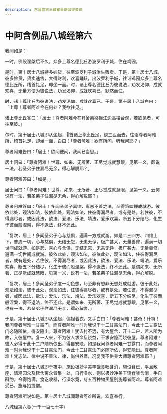 ```yaml
---
description: 东晋罽宾三藏瞿昙僧伽提婆译
---
```


# 中阿含例品八城经第六

我闻如是：

一时，佛般涅槃后不久，众多上尊名德比丘游波罗利子城，住在鸡园。

是时，第十居士八城持多妙货，往至波罗利子城治生贩卖。于是，第十居士八城，彼多妙货，货卖速售，大得财利，欢喜踊跃，出波罗利子城，往诣鸡园众多上尊名德比丘所，稽首礼足，却坐一面。时，诸上尊名德比丘为彼说法，劝发渴仰，成就欢喜，无量方便为彼说法，劝发渴仰，成就欢喜已，默然而住。

时，诸上尊比丘为彼说法，劝发渴仰，成就欢喜已。于是，第十居士八城白曰：「上尊！尊者阿难今在何处？我欲往见。」

诸上尊比丘答曰：「居士！尊者阿难今在鞞舍离猕猴江边高楼台观，若欲见者，可往至彼。」

尔时，第十居士八城即从坐起，𥡳首诸上尊比丘足，绕三匝而去，往诣尊者阿难所，稽首礼足，却坐一面，白曰：「尊者阿难！欲有所问，听我问耶？」

尊者阿难告曰：「居士！欲问便问，我闻已当思。」

居士问曰：「尊者阿难！世尊、如来、无所著、正尽觉成就慧眼，见第一义，颇说一法，若圣弟子住漏尽无余，得心解脱耶？」

尊者阿难答曰：「如是。」

居士问曰：「尊者阿难！世尊、如来、无所著、正尽觉成就慧眼，见第一义。云何说有一法，若圣弟子住漏尽无余，得心解脱耶？」

尊者阿难答曰：「居士！多闻圣弟子离欲、离恶不善之法，至得第四禅成就游。彼依此处，观法如法，彼依此处，观法如法，住彼得漏尽者，或有是处。若住彼，不得漏尽者，或因此法，欲法、爱法、乐法、靖法，爱乐欢喜，断五下分结尽，化生于彼而般涅槃，得不退法，终不还此。

「复次，居士！多闻圣弟子心与慈俱，遍满一方成就游。如是二三四方、四维上下，普周一切，心与慈俱，无结无怨，无恚无诤，极广甚大，无量善修，遍满一切世间成就游。如是悲、喜心与舍俱，无结无怨，无恚无诤，极广甚大，无量善修，遍满一切世间成就游。彼依此处，观法如法，彼依此处，观法如法，住彼得漏尽者，或有是处，若住彼，不得漏尽者，或因此法，欲法、爱法、乐法、靖法，爱乐欢喜，断五下分结尽，化生于彼而般涅槃，得不退法，终不还此。是谓如来、无所著、正尽觉成就慧眼，见第一义，说有一法，若圣弟子住漏尽无余，得心解脱。

「复次，居士！多闻圣弟子度一切色想，乃至非有想非无想处成就游。彼于此处，观法如法，彼于此处，观法如法，住彼得漏尽者，或有是处。若住彼，不得漏尽者，或因此法，欲法、爱法、乐法、靖法，爱乐欢喜，断五下分结尽，化生于彼而般涅槃，得不退法，终不还此。是谓如来、无所著、正尽觉成就慧眼，见第一义，说有一法，若圣弟子住漏尽无余，得心解脱。」

于是，第十居士八城即从坐起，偏袒着衣，叉手白曰：「尊者阿难！甚奇！什特！我问尊者阿难一甘露门，而尊者阿难一时为我说于十二甘露法门，今此十二甘露法门必随所依，得安隐出。尊者阿难！犹去村不远，有大屋舍，开十二户，若人所为故，入彼屋中。复一人来，不为彼人求义及饶益，不求安隐而烧彼屋。尊者阿难！彼人必得于此十二户随所依出，得自安隐。如是我问尊者阿难一甘露门，而尊者阿难一时为我说于十二甘露法门，今此十二甘露法门必随所依，得安隐出。尊者阿难！梵志法、律中说不善法、律，尚供养师，况复我不供养大师尊者阿难耶？」

于是，第十居士八城即于夜中，施设极妙净美丰饶食啖含消，施设食已，平旦敷座，请鸡园众及鞞舍离众皆集一处，自行澡水，则以极妙净美丰饶食啖含消，手自斟酌，令得饱满，食讫收器，行澡水竟，持五百种物买屋别施尊者阿难。尊者阿难受已，施与招提僧。

尊者阿难所说如是。第十居士八城闻尊者阿难所说，欢喜奉行。

八城经第六竟(一千一百七十字)
